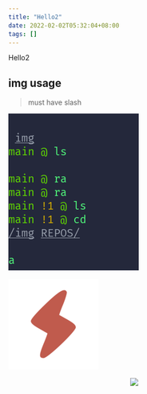 ```yaml
---
title: "Hello2"
date: 2022-02-02T05:32:04+08:00
tags: []
---
```


Hello2
<!--<img src="https://source.unsplash.com/random" width=""/>-->
<!--more-->


## img usage

> must have slash

![hemo](/test2.png)

![Local Picture](/apple-touch-icon.png "Local Picture")

<div style="text-align:center">
<img src="https://cdn.jsDelivr.net/gh/oeyoews/img/test2.png" style="align:center" width="200"/>
</div>
